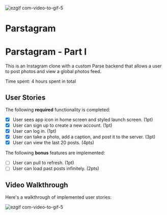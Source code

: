 ![ezgif com-video-to-gif-5](https://user-images.githubusercontent.com/73408261/117528111-641c0080-af85-11eb-8d9b-a4542ff236c7.gif)
# Parstagram

# Parstagram - Part I

This is an Instagram clone with a custom Parse backend that allows a user to post photos and view a global photos feed.

Time spent: 4 hours spent in total

## User Stories

The following **required** functionality is completed:

- [x] User sees app icon in home screen and styled launch screen. (1pt)
- [x] User can sign up to create a new account. (1pt)
- [x] User can log in. (1pt)
- [x] User can take a photo, add a caption, and post it to the server. (3pt)
- [x] User can view the last 20 posts. (4pts)

The following **bonus** features are implemented:

- [ ] User can pull to refresh. (1pt)
- [ ] User can load past posts infinitely. (2pts)

## Video Walkthrough

Here's a walkthrough of implemented user stories:


![ezgif com-video-to-gif-5](https://user-images.githubusercontent.com/73408261/117528117-6c743b80-af85-11eb-8a0e-6555685f53a9.gif)



